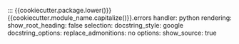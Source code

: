 ::: {{cookiecutter.package.lower()}}{{cookiecutter.module_name.capitalize()}}.errors
    handler: python
    rendering:
       show_root_heading: false
    selection:
       docstring_style: google
       docstring_options:
           replace_admonitions: no
    options:
      show_source: true
